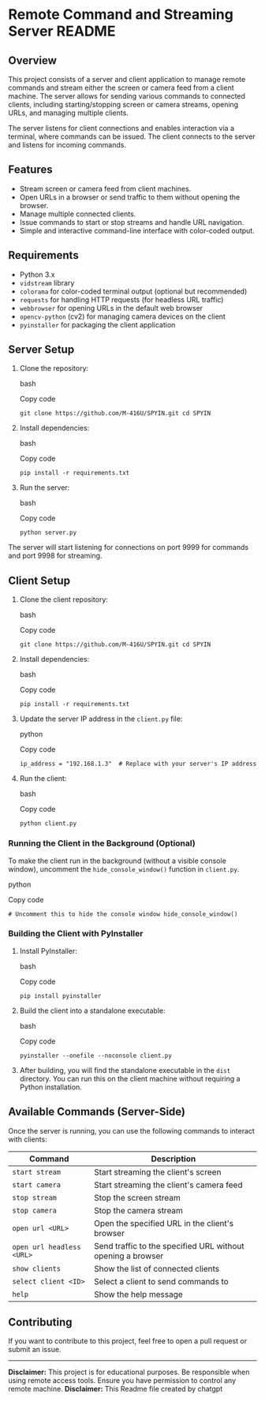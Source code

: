 # Remote Command and Streaming Server README

## Overview

This project consists of a server and client application to manage remote commands and stream either the screen or camera feed from a client machine. The server allows for sending various commands to connected clients, including starting/stopping screen or camera streams, opening URLs, and managing multiple clients.

The server listens for client connections and enables interaction via a terminal, where commands can be issued. The client connects to the server and listens for incoming commands.

## Features

- Stream screen or camera feed from client machines.
- Open URLs in a browser or send traffic to them without opening the browser.
- Manage multiple connected clients.
- Issue commands to start or stop streams and handle URL navigation.
- Simple and interactive command-line interface with color-coded output.

## Requirements

- Python 3.x
- `vidstream` library
- `colorama` for color-coded terminal output (optional but recommended)
- `requests` for handling HTTP requests (for headless URL traffic)
- `webbrowser` for opening URLs in the default web browser
- `opencv-python` (cv2) for managing camera devices on the client
- `pyinstaller` for packaging the client application

## Server Setup

1.  Clone the repository:

    bash

    Copy code

    `git clone https://github.com/M-416U/SPYIN.git cd SPYIN`

2.  Install dependencies:

    bash

    Copy code

    `pip install -r requirements.txt`

3.  Run the server:

    bash

    Copy code

    `python server.py`

The server will start listening for connections on port 9999 for commands and port 9998 for streaming.

## Client Setup

1.  Clone the client repository:

    bash

    Copy code

    `git clone https://github.com/M-416U/SPYIN.git cd SPYIN`

2.  Install dependencies:

    bash

    Copy code

    `pip install -r requirements.txt`

3.  Update the server IP address in the `client.py` file:

    python

    Copy code

    `ip_address = "192.168.1.3"  # Replace with your server's IP address`

4.  Run the client:

    bash

    Copy code

    `python client.py`

### Running the Client in the Background (Optional)

To make the client run in the background (without a visible console window), uncomment the `hide_console_window()` function in `client.py`.

python

Copy code

`# Uncomment this to hide the console window hide_console_window()`

### Building the Client with PyInstaller

1.  Install PyInstaller:

    bash

    Copy code

    `pip install pyinstaller`

2.  Build the client into a standalone executable:

    bash

    Copy code

    `pyinstaller --onefile --noconsole client.py`

3.  After building, you will find the standalone executable in the `dist` directory. You can run this on the client machine without requiring a Python installation.

## Available Commands (Server-Side)

Once the server is running, you can use the following commands to interact with clients:

| Command                   | Description                                                 |
| ------------------------- | ----------------------------------------------------------- |
| `start stream`            | Start streaming the client's screen                         |
| `start camera`            | Start streaming the client's camera feed                    |
| `stop stream`             | Stop the screen stream                                      |
| `stop camera`             | Stop the camera stream                                      |
| `open url <URL>`          | Open the specified URL in the client's browser              |
| `open url headless <URL>` | Send traffic to the specified URL without opening a browser |
| `show clients`            | Show the list of connected clients                          |
| `select client <ID>`      | Select a client to send commands to                         |
| `help`                    | Show the help message                                       |

## Contributing

If you want to contribute to this project, feel free to open a pull request or submit an issue.

---

**Disclaimer:** This project is for educational purposes. Be responsible when using remote access tools. Ensure you have permission to control any remote machine.
**Disclaimer:** This Readme file created by chatgpt
